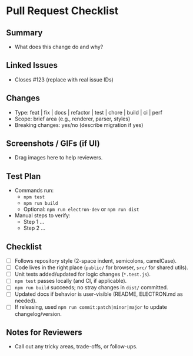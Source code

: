 # Pull Request Checklist

## Summary
- What does this change do and why?

## Linked Issues
- Closes #123 (replace with real issue IDs)

## Changes
- Type: feat | fix | docs | refactor | test | chore | build | ci | perf
- Scope: brief area (e.g., renderer, parser, styles)
- Breaking changes: yes/no (describe migration if yes)

## Screenshots / GIFs (if UI)
- Drag images here to help reviewers.

## Test Plan
- Commands run:
  - `npm test`
  - `npm run build`
  - Optional: `npm run electron-dev` or `npm run dist`
- Manual steps to verify:
  - Step 1 …
  - Step 2 …

## Checklist
- [ ] Follows repository style (2-space indent, semicolons, camelCase).
- [ ] Code lives in the right place (`public/` for browser, `src/` for shared utils).
- [ ] Unit tests added/updated for logic changes (`*.test.js`).
- [ ] `npm test` passes locally (and CI, if applicable).
- [ ] `npm run build` succeeds; no stray changes in `dist/` committed.
- [ ] Updated docs if behavior is user-visible (README, ELECTRON.md as needed).
- [ ] If releasing, used `npm run commit:patch|minor|major` to update changelog/version.

## Notes for Reviewers
- Call out any tricky areas, trade-offs, or follow-ups.
